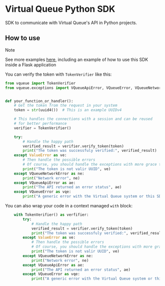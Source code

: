 # Virtual Queue Python SDK

SDK to communicate with Virtual Queue's API in Python projects.

## How to use

> [!NOTE]
> See more examples [here](https://github.com/animus-coop/virtual-queue-python-sdk/tree/main/examples), including an example of how to use this SDK inside a Flask application

You can verify the token with `TokenVerifier` like this:

```python
from vqueue import TokenVerifier
from vqueue.exceptions import VQueueApiError, VQueueError, VQueueNetworkError


def your_function_or_handler():
    # Get the token from the request in your system
    token = str(uuid4())  # This is an example UUIDv4

    # This handles the connections with a session and can be reused
    # for better performance
    verifier = TokenVerifier()

    try:
        # Handle the happy path
        verified_result = verifier.verify_token(token)
        print("The token was successfuly verified:", verified_result)
    except ValueError as ve:
        # Then handle the possible errors
        # Of course, you should handle the exceptions with more grace than this
        print("The token is not valir UUID", ve)
    except VQueueNetworkError as ne:
        print("Network error", ne)
    except VQueueApiError as ae:
        print("The API returned an error status", ae)
    except VQueueError as vqe:
        print("A generic error with the Virtual Queue system or this SDK", vqe)
```

You can also wrap your code in a context managed `with` block:

```python
    with TokenVerifier() as verfifier:
        try:
            # Handle the happy path
            verified_result = verifier.verify_token(token)
            print("The token was successfuly verified:", verified_result)
        except ValueError as ve:
            # Then handle the possible errors
            # Of course, you should handle the exceptions with more grace than this
            print("The token is not valir UUID", ve)
        except VQueueNetworkError as ne:
            print("Network error", ne)
        except VQueueApiError as ae:
            print("The API returned an error status", ae)
        except VQueueError as vqe:
            print("A generic error with the Virtual Queue system or this SDK", vqe)
```
